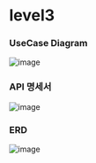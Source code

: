 # level3
### UseCase Diagram
![image](https://github.com/Hang99-level2/level3/assets/152241642/b5258856-1938-4b4d-ad72-281f5f60a61c)


### API 명세서
![image](https://github.com/Hang99-level2/level3/assets/152241642/0609a952-30b9-4393-853a-09dd186c7101)


### ERD
![image](https://github.com/Hang99-level2/level3/assets/152241642/f8a5a880-79c1-415a-837f-0ac001d25433)
